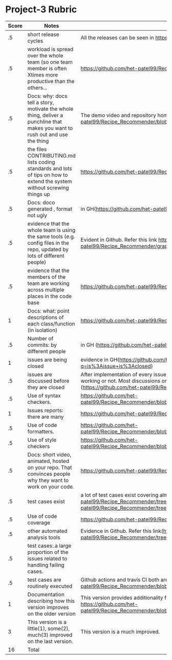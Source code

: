 # Project-3 Rubric

| Score | Notes                                                                                                                         | Evidence                                                                                                                                                                                                                                                   |
| ----- | ----------------------------------------------------------------------------------------------------------------------------- | ---------------------------------------------------------------------------------------------------------------------------------------------------------------------------------------------------------------------------------------------------------- |
| .5    | short release cycles                                                                                                          | All the releases can be seen in https://github.com/het-patel99/Recipe_Recommender/releases                                                                                                                                                                 |
| .5    | workload is spread over the whole team (so one team member is often Xtimes more productive than the others...                 | https://github.com/het-patel99/Recipe_Recommender/graphs/contributors                                                                                                                                                                                      |
| .5    | Docs: why: docs tell a story, motivate the whole thing, deliver a punchline that makes you want to rush out and use the thing | The demo video and repository homepage (README) shows this (https://github.com/het-patel99/Recipe_Recommender/blob/master/README.md)                                                                                                                       |
| .5    | the files CONTRIBUTING.md lists coding standards and lots of tips on how to extend the system without screwing things up      | https://github.com/het-patel99/Recipe_Recommender/blob/master/CONTRIBUTING.md                                                                                                                                                                              |
| .5    | Docs: doco generated , format not ugly                                                                                        | in GH(https://github.com/het-patel99/Recipe_Recommender/tree/master/docs)                                                                                                                                                                                  |
| .5    | evidence that the whole team is using the same tools (e.g. config files in the repo, updated by lots of different people)     | Evident in Github. Refer this link https://github.com/het-patel99/Recipe_Recommender/graphs/contributors                                                                                                                                                   |
| .5    | evidence that the members of the team are working across multiple places in the code base                                     | https://github.com/het-patel99/Recipe_Recommender/graphs/contributors                                                                                                                                                                                      |
| 1     | Docs: what: point descriptions of each class/function (in isolation)                                                          | https://github.com/het-patel99/Recipe_Recommender/tree/master/docs                                                                                                                                                                                         |
| .5    | Number of commits: by different people                                                                                        | in GH (https://github.com/het-patel99/Recipe_Recommender/graphs/contributors)                                                                                                                                                                              |
| 1     | issues are being closed                                                                                                       | evidence in GH(https://github.com/het-patel99/Recipe_Recommender/issues?q=is%3Aissue+is%3Aclosed)                                                                                                                                                          |
| .5    | issues are discussed before they are closed                                                                                   | After implementation of every issues, there's been validation based on whether the issue is properly working or not. Most discussions on whatsapp, in person, on issue comments, and over calls (https://github.com/het-patel99/Recipe_Recommender/issues) |
| .5    | Use of syntax checkers.                                                                                                       | https://github.com/het-patel99/Recipe_Recommender/blob/master/.github/workflows/Code_Formatter_and_Syntax_Check.yml                                                                                                                                        |
| 1     | Issues reports: there are many                                                                                                | https://github.com/het-patel99/Recipe_Recommender/issues                                                                                                                                                                                                   |
| .5    | Use of code formatters.                                                                                                       | https://github.com/het-patel99/Recipe_Recommender/blob/master/.github/workflows/codeFormatter.yml                                                                                                                                                          |
| .5    | Use of style checkers                                                                                                         | https://github.com/het-patel99/Recipe_Recommender/blob/master/.github/workflows/Style_Checker_and_Prettify_Code.yml                                                                                                                                        |
| .5    | Docs: short video, animated, hosted on your repo. That convinces people why they want to work on your code.                   | https://github.com/het-patel99/Recipe_Recommender/blob/master/README.md                                                                                                                                                                                    |
| .5    | test cases exist                                                                                                              | a lot of test cases exist covering almost all the functionalities. (https://github.com/het-patel99/Recipe_Recommender/tree/master/test), (https://github.com/het-patel99/Recipe_Recommender/tree/master/Code/backend/__tests__)                            |
| .5    | Use of code coverage                                                                                                          | https://github.com/het-patel99/Recipe_Recommender/blob/master/.github/workflows/coverage.yml                                                                                                                                                               |
| .5    | other automated analysis tools                                                                                                | Evidence in Github. Refer this link(https://github.com/het-patel99/Recipe_Recommender/tree/master/.github/workflows)                                                                                                                                       |
| .5    | test cases:.a large proportion of the issues related to handling failing cases.                                               |                                                                                                                                                                                                                                                            |
| .5    | test cases are routinely executed                                                                                             | Github actions and travis CI both are conducting regular tests. https://github.com/het-patel99/Recipe_Recommender/blob/master/.travis.yml                                                                                                                  |
| 1     | Documentation describing how this version improves on the older version                                                       | This version provides additionality functionalities which are described in the docs folder. https://github.com/het-patel99/Recipe_Recommender/blob/master/docs/Phase%203%20Improvements.pdf                                                                |
| 3     | This version is a little(1), some(2), much(3) improved on the last version.                                                   | This version is a much improved.                                                                                                                                                                                                                           |
| 16    | Total                                                                                                                         |
